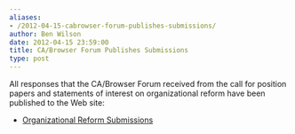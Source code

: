 ```yaml
---
aliases:
- /2012-04-15-cabrowser-forum-publishes-submissions/
author: Ben Wilson
date: 2012-04-15 23:59:00
title: CA/Browser Forum Publishes Submissions
type: post
---
```


All responses that the CA/Browser Forum received from the call for position papers and statements of interest on organizational reform have been published to the Web site:

- [Organizational Reform Submissions][1]

[1]: /cabf-governance-proposals/index.html